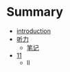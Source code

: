 # Summary

* [introduction](README.md)
* [听力](listening/Summary.md)
   * [笔记](listening/notes.md)
* [11](writing/Summary.md)
   * ll


